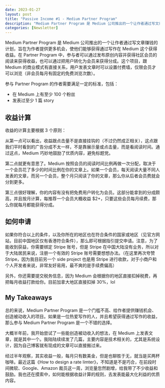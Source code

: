 ```yaml
---
date: 2023-01-27
layout: post
title: "Passive Income #1 - Medium Partner Program"
description: "Medium Partner Program 是 Medium 公司推出的一个让作者通过写文章赚钱的计划，旨在为作者提供更多机会，使他们能够获得通过写作在 Medium 这个获得收益。在 Partner Program 中，参与者可以通过发布原创内容并获得社区会员的阅读来获得收益，也可以通过把..."
categories: [Newsletter]
---
```


Medium Partner Program 是 Medium 公司推出的一个让作者通过写文章赚钱的计划，旨在为作者提供更多机会，使他们能够获得通过写作在 Medium 这个获得收益。在 Partner Program 中，参与者可以通过发布原创内容并获得社区会员的阅读来获得收益，也可以通过把用户转化为会员来获得分成。这个项目，跟 Medium 的商业模式有直接关系，用户发表文章时可以设置付费墙，仅限会员才可以浏览（非会员每月有固定的免费浏览次数）。

参与 Partner Program 的作者需要满足一定的标准，包括：
* 在 Medium 上有至少 100 个粉丝
* 发表过至少 1 篇 story

## 收益计算

收益的计算主要根据 3 个原则：

从第一点可以看出，收益跟点击量不是直接挂钩的（不过仍然成正相关），这点跟我们平时看到的广告分成不太一样，不是靠展示量或点击量，而是看阅读时间。通过这点，Medium 巧妙地鼓励了优质内容，避免标题党。

第二点就更有意思了。Medium 按照会员的阅读时间比例再做一次分配，取决于一个会员花了多少的时间比例在你的文章上。如果一个会员，每天阅读大量不同人发表的文章，而另一个会员，整个月只阅读了你的文章，那么你从后者会员费就会分到更多。

第三点很好理解，你的内容有没有把免费用户转化为会员。这部分能拿到的分成颇高，并且按月计算，每推荐一个会员大概收益 $2+，只要这些会员每月续费，那么你就每月都能获得分成。

## 如何申请

如果你符合以上的条件，以及你所在的地区也在符合条件的国家或地区（见官方网站，目前中国地区仅有香港符合条件），那么即可根据指引提交申请。注意，为了能收到获益，你需要绑定 Stripe 账号，但是 Stripe 在中国大陆没有业务，所以对于大陆居民来说，注册一个有效的 Stripe 账号需要想想办法。（在这里再次夸赞 Stripe，因为我目前另一个 side project 也是用 Stripe 进行收款，对于小商户和个人开发者来说，非常友好易用，最不爽的是手续费偏高）

另外，你还需要提交税务信息，因为 Medium 会根据你的地区直接扣掉税费，再把每月收益打款给你。目前加拿大地区直接扣掉 30%，lol

## My Takeaways

总的来说，Medium Partner Program 是一个门槛不高、给作者提供赚钱机会、创造被动收入的项目。如果是一位热爱写作的人，并且希望获得通过写作的收益，那么参与 Medium Partner Program 是一个不错的选择。

大概半年前，我开始尝试了一些能创造被动收入的想法，在 Medium 上发表文章，就是其中一个。我陆陆续续发了几篇，主要内容是技术相关的，尤其是系统设计，因为自己博客就有现成的文章可以直接搬过来。

经过半年观察，其实收益一般，每月只有数美金，但是也聊胜于无，就当是买两杯咖啡。最近这篇《How to design a rate limter》，不知道是不是巧合，在前段时间微软、Google、Amazon 裁员这一周，浏览量忽然剧增，给我带了不少收益和鼓励。我也还在摸索中，如何能根据收益计算的规则，去发表能最大化利益的优质内容。
